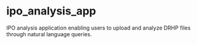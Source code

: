 # ipo_analysis_app
IPO analysis application enabling users to upload and analyze DRHP files through natural language queries.

